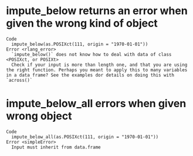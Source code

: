 # impute_below returns an error when given the wrong kind of object

    Code
      impute_below(as.POSIXct(111, origin = "1970-01-01"))
    Error <rlang_error>
      `impute_below()` does not know how to deal with data of class <POSIXct, or POSIXt>
      Check if your input is more than length one, and that you are using the right function. Perhaps you meant to apply this to many variables in a data frame? See the examples dor details on doing this with `across()`

# impute_below_all errors when given wrong object

    Code
      impute_below_all(as.POSIXct(111, origin = "1970-01-01"))
    Error <simpleError>
      Input must inherit from data.frame

